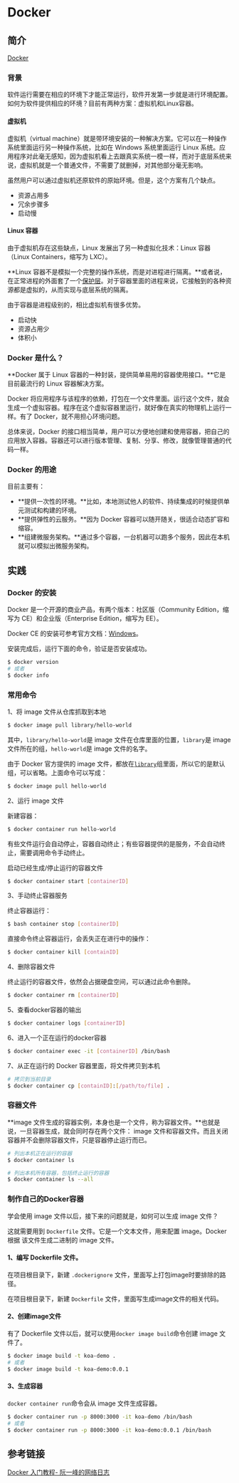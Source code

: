# Docker

## 简介

 [Docker](https://www.docker.com/)

### 背景

软件运行需要在相应的环境下才能正常运行，软件开发第一步就是进行环境配置。如何为软件提供相应的环境？目前有两种方案：虚拟机和Linux容器。

#### 虚拟机

虚拟机（virtual machine）就是带环境安装的一种解决方案。它可以在一种操作系统里面运行另一种操作系统，比如在 Windows 系统里面运行 Linux 系统。应用程序对此毫无感知，因为虚拟机看上去跟真实系统一模一样，而对于底层系统来说，虚拟机就是一个普通文件，不需要了就删掉，对其他部分毫无影响。

虽然用户可以通过虚拟机还原软件的原始环境。但是，这个方案有几个缺点。

- 资源占用多
- 冗余步骤多
- 启动慢

#### Linux 容器

由于虚拟机存在这些缺点，Linux 发展出了另一种虚拟化技术：Linux 容器（Linux Containers，缩写为 LXC）。

**Linux 容器不是模拟一个完整的操作系统，而是对进程进行隔离。**或者说，在正常进程的外面套了一个[保护层](https://opensource.com/article/18/1/history-low-level-container-runtimes)。对于容器里面的进程来说，它接触到的各种资源都是虚拟的，从而实现与底层系统的隔离。

由于容器是进程级别的，相比虚拟机有很多优势。

- 启动快
- 资源占用少
- 体积小

### Docker 是什么？

**Docker 属于 Linux 容器的一种封装，提供简单易用的容器使用接口。**它是目前最流行的 Linux 容器解决方案。

Docker 将应用程序与该程序的依赖，打包在一个文件里面。运行这个文件，就会生成一个虚拟容器。程序在这个虚拟容器里运行，就好像在真实的物理机上运行一样。有了 Docker，就不用担心环境问题。

总体来说，Docker 的接口相当简单，用户可以方便地创建和使用容器，把自己的应用放入容器。容器还可以进行版本管理、复制、分享、修改，就像管理普通的代码一样。



### Docker 的用途

目前主要有：

- **提供一次性的环境。**比如，本地测试他人的软件、持续集成的时候提供单元测试和构建的环境。
- **提供弹性的云服务。**因为 Docker 容器可以随开随关，很适合动态扩容和缩容。
- **组建微服务架构。**通过多个容器，一台机器可以跑多个服务，因此在本机就可以模拟出微服务架构。

## 实践

### Docker 的安装

Docker 是一个开源的商业产品，有两个版本：社区版（Community Edition，缩写为 CE）和企业版（Enterprise Edition，缩写为 EE）。

Docker CE 的安装可参考官方文档：[Windows](https://docs.docker.com/docker-for-windows/install/)。

安装完成后，运行下面的命令，验证是否安装成功。

```bash
$ docker version
# 或者
$ docker info
```

### 常用命令

1、将 image 文件从仓库抓取到本地

```bash
$ docker image pull library/hello-world
```

其中，`library/hello-world`是 image 文件在仓库里面的位置，`library`是 image 文件所在的组，`hello-world`是 image 文件的名字。

由于 Docker 官方提供的 image 文件，都放在[`library`](https://hub.docker.com/r/library/)组里面，所以它的是默认组，可以省略。上面命令可以写成：

```bash
$ docker image pull hello-world
```



2、运行 image 文件

新建容器：

```bash
$ docker container run hello-world
```

有些文件运行会自动停止，容器自动终止；有些容器提供的是服务，不会自动终止，需要调用命令手动终止。

启动已经生成/停止运行的容器文件

```bash
$ docker container start [containerID]
```



3、手动终止容器服务

终止容器运行：

```bash
$ bash container stop [containerID]
```

直接命令终止容器运行，会丢失正在进行中的操作：

```bash
$ docker container kill [containID]
```



4、删除容器文件

终止运行的容器文件，依然会占据硬盘空间，可以通过此命令删除。

```bash
$ docker container rm [containerID]
```



5、查看docker容器的输出

```bash
$ docker container logs [containerID]
```



6、进入一个正在运行的docker容器

```bash
$ docker container exec -it [containerID] /bin/bash
```



7、从正在运行的 Docker 容器里面，将文件拷贝到本机

```bash
# 拷贝到当前目录
$ docker container cp [containID]:[/path/to/file] .
```



### 容器文件

**image 文件生成的容器实例，本身也是一个文件，称为容器文件。**也就是说，一旦容器生成，就会同时存在两个文件： image 文件和容器文件。而且关闭容器并不会删除容器文件，只是容器停止运行而已。

```bash
# 列出本机正在运行的容器
$ docker container ls

# 列出本机所有容器，包括终止运行的容器
$ docker container ls --all
```

### 制作自己的Docker容器

学会使用 image 文件以后，接下来的问题就是，如何可以生成 image 文件？

这就需要用到 `Dockerfile` 文件。它是一个文本文件，用来配置 image。Docker 根据 该文件生成二进制的 image 文件。

#### 1、编写 Dockerfile 文件。

在项目根目录下，新建 `.dockerignore` 文件，里面写上打包image时要排除的路径。

在项目根目录下，新建 `Dockerfile` 文件，里面写生成image文件的相关代码。

#### 2、创建image文件

有了 Dockerfile 文件以后，就可以使用`docker image build`命令创建 image 文件了。

```bash
$ docker image build -t koa-demo .
# 或者
$ docker image build -t koa-demo:0.0.1 
```

#### 3、生成容器

`docker container run`命令会从 image 文件生成容器。

```bash
$ docker container run -p 8000:3000 -it koa-demo /bin/bash
# 或者
$ docker container run -p 8000:3000 -it koa-demo:0.0.1 /bin/bash
```



## 参考链接

[Docker 入门教程- 阮一峰的网络日志](http://www.ruanyifeng.com/blog/2018/02/docker-tutorial.html)


